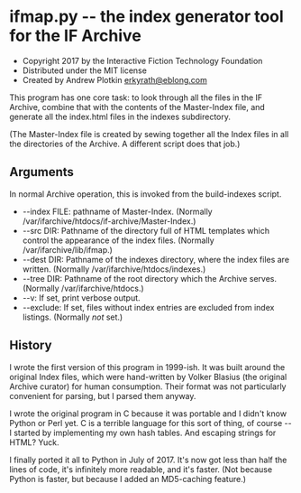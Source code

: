 # ifmap.py -- the index generator tool for the IF Archive

- Copyright 2017 by the Interactive Fiction Technology Foundation
- Distributed under the MIT license
- Created by Andrew Plotkin <erkyrath@eblong.com>

This program has one core task: to look through all the files in the IF Archive, combine that with the contents of the Master-Index file, and generate all the index.html files in the indexes subdirectory.

(The Master-Index file is created by sewing together all the Index files in all the directories of the Archive. A different script does that job.)

## Arguments

In normal Archive operation, this is invoked from the build-indexes script.

- --index FILE: pathname of Master-Index. (Normally /var/ifarchive/htdocs/if-archive/Master-Index.)
- --src DIR: Pathname of the directory full of HTML templates which control the appearance of the index files. (Normally /var/ifarchive/lib/ifmap.)
- --dest DIR: Pathname of the indexes directory, where the index files are written. (Normally /var/ifarchive/htdocs/indexes.)
- --tree DIR: Pathname of the root directory which the Archive serves. (Normally /var/ifarchive/htdocs.)
- --v: If set, print verbose output.
- --exclude: If set, files without index entries are excluded from index listings. (Normally *not* set.)

## History

I wrote the first version of this program in 1999-ish. It was built around the original Index files, which were hand-written by Volker Blasius (the original Archive curator) for human consumption. Their format was not particularly convenient for parsing, but I parsed them anyway.

I wrote the original program in C because it was portable and I didn't know Python or Perl yet. C is a terrible language for this sort of thing, of course -- I started by implementing my own hash tables. And escaping strings for HTML? Yuck.

I finally ported it all to Python in July of 2017. It's now got less than half the lines of code, it's infinitely more readable, and it's faster. (Not because Python is faster, but because I added an MD5-caching feature.)

